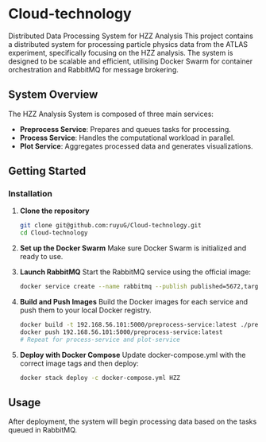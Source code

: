 # Cloud-technology
Distributed Data Processing System for HZZ Analysis
This project contains a distributed system for processing particle physics data from the ATLAS experiment, specifically focusing on the HZZ analysis. The system is designed to be scalable and efficient, utilising Docker Swarm for container orchestration and RabbitMQ for message brokering.

## System Overview

The HZZ Analysis System is composed of three main services:

- **Preprocess Service**: Prepares and queues tasks for processing.
- **Process Service**: Handles the computational workload in parallel.
- **Plot Service**: Aggregates processed data and generates visualizations.

## Getting Started


### Installation

1. **Clone the repository**
    ```sh
    git clone git@github.com:ruyuG/Cloud-technology.git
    cd Cloud-technology
    ```

2. **Set up the Docker Swarm**
    Make sure Docker Swarm is initialized and ready to use.

3. **Launch RabbitMQ**
    Start the RabbitMQ service using the official image:
    ```sh
    docker service create --name rabbitmq --publish published=5672,target=5672 --publish published=15672,target=15672 rabbitmq:3-management
    ```

4. **Build and Push Images**
    Build the Docker images for each service and push them to your local Docker registry.
    ```sh
    docker build -t 192.168.56.101:5000/preprocess-service:latest ./preprocess
    docker push 192.168.56.101:5000/preprocess-service:latest
    # Repeat for process-service and plot-service
    ```

5. **Deploy with Docker Compose**
    Update docker-compose.yml with the correct image tags and then deploy:
    ```sh
    docker stack deploy -c docker-compose.yml HZZ
    ```

## Usage

After deployment, the system will begin processing data based on the tasks queued in RabbitMQ.


